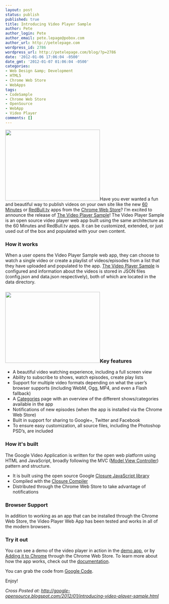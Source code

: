 ```yaml
---
layout: post
status: publish
published: true
title: Introducing Video Player Sample
author: Pete
author_login: Pete
author_email: pete.lepage@pobox.com
author_url: http://petelepage.com
wordpress_id: 2786
wordpress_url: http://petelepage.com/blog/?p=2786
date: '2012-01-06 17:06:04 -0500'
date_gmt: '2012-01-07 01:06:04 -0500'
categories:
- Web Design &amp; Development
- HTML5
- Chrome Web Store
- WebApps
tags:
- CodeSample
- Chrome Web Store
- OpenSource
- WebApp
- Video Player
comments: []
---
```

<p><a href="http://petelepage.com/blog/wp-content/uploads/2012/01/player-full.png"><img class="alignleft size-medium wp-image-2778" title="player-full" src="http://petelepage.com/blog/wp-content/uploads/2012/01/player-full-300x225.png" alt="" width="300" height="225" /></a>Have you ever wanted a fun and beautiful way to publish videos on your own site like the new <a href="https://chrome.google.com/webstore/detail/imjhdahelgojehmfmkmdfjcpfbglbfmj" target="blank">60 Minutes</a> or <a href="https://chrome.google.com/webstore/category/home" target="blank"> RedBull.tv</a> apps from the <a href="https://chrome.google.com/webstore/category/home" target="blank">Chrome Web Store</a>? I'm excited to announce the release of <a href="http://code.google.com/p/video-player-sample/" target="blank">The Video Player Sample</a>! The Video Player Sample is an open source video player web app built using the same architecture as the 60 Minutes and RedBull.tv apps. It can be customized, extended, or just used out of the box and populated with your own content.</p>
<h3>How it works</h3>
<p>When a user opens the Video Player Sample web app, they can choose to watch a single video or create a playlist of videos/episodes from a list that they have uploaded and populated to the app. <a href="http://video-player-sample.appspot.com/" target="blank">The Video Player Sample</a> is configured and information about the videos is stored in JSON files (config.json and data.json respectively), both of which are located in the data directory.</p>
<h3><a href="http://petelepage.com/blog/wp-content/uploads/2012/01/player-shows.png"><img class="alignright size-medium wp-image-2779" title="player-shows" src="http://petelepage.com/blog/wp-content/uploads/2012/01/player-shows-300x225.png" alt="" width="300" height="225" /></a>Key features</h3>
<ul>
<li>A beautiful video watching experience, including a full screen view</li>
<li>Ability to subscribe to shows, watch episodes, create play lists</li>
<li>Support for multiple video formats depending on what the user’s browser supports (including WebM, Ogg, MP4, and even a Flash fallback)</li>
<li>A <a href="http://video-player-sample.appspot.com/#/shows" target="blank">Categories</a> page with an overview of the different shows/categories available in the app</li>
<li>Notifications of new episodes (when the app is installed via the Chrome Web Store)</li>
<li>Built in support for sharing to Google+, Twitter and Facebook</li>
<li>To ensure easy customization, all source files, including the Photoshop PSD’s, are included</li>
</ul>
<h3>How it's built</h3>
<p>The Google Video Application is written for the open web platform using HTML and JavaScript, broadly following the MVC (<a href="http://en.wikipedia.org/wiki/Model%E2%80%93view%E2%80%93controller" target="blank">Model View Controller</a>) pattern and structure.</p>
<ul>
<li>It is built using the open source Google <a href="http://code.google.com/closure/" target="blank">Closure JavaScript library</a></li>
<li>Compiled with the <a href="http://code.google.com/closure/compiler/" target="blank">Closure Compiler</a></li>
<li>Distributed through the Chrome Web Store to take advantage of notifications</li>
</ul>
<h3>Browser Support</h3>
<p>In addition to working as an app that can be installed through the Chrome Web Store, the Video Player Web App has been tested and works in all of the modern browsers.</p>
<h3>Try it out</h3>
<p>You can see a demo of the video player in action in the <a href="http://video-player-sample.appspot.com/" target="blank">demo app</a>, or by <a href="https://chrome.google.com/webstore/detail/jhojbofcldbpmilfcnlihpknapnaagce" target="blank">Adding it to Chrome</a> through the Chrome Web Store. To learn more about how the app works, check out the <a href="http://docs.video-player-sample.appspot.com/" target="blank">documentation</a>.</p>
<p>You can grab the code from <a href="http://code.google.com/p/video-player-sample/" target="blank">Google Code</a>.</p>
<p>Enjoy!</p>
<p><em>Cross Posted at: <a href="http://google-opensource.blogspot.com/2012/01/introducing-video-player-sample.html" target="_blank">http://google-opensource.blogspot.com/2012/01/introducing-video-player-sample.html</a></em></p>
